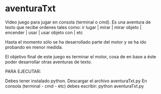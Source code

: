 aventuraTxt
===========
Video juego para jugar en consola (terminal o cmd). Es una aventura de texto que recibe ordenes
tales como: ir lugar | mirar | mirar objeto | encender | usar | usar objeto con | etc

Hasta el momento sólo se ha desarrollado parte del motor y se ha ido probando en menor medida.

El objetivo final de este juego es terminar el motor, cosa de en base a éste poder
desarrollar otras aventuras de texto. 


PARA EJECUTAR:

Debes tener instalado python. 
Descargar el archivo aventuraTxt.py
En consola (terminal - cmd - etc) debes escribir: python aventuraTxt.py
